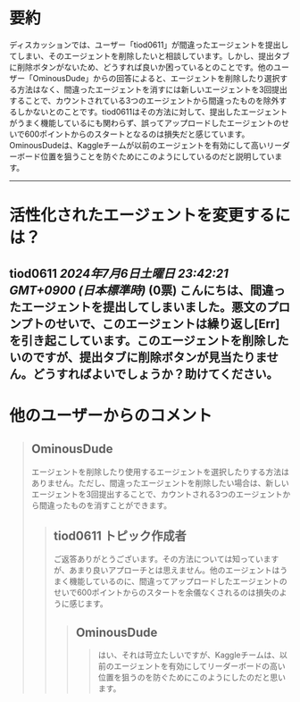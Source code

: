 # 要約 
ディスカッションでは、ユーザー「tiod0611」が間違ったエージェントを提出してしまい、そのエージェントを削除したいと相談しています。しかし、提出タブに削除ボタンがないため、どうすれば良いか困っているとのことです。他のユーザー「OminousDude」からの回答によると、エージェントを削除したり選択する方法はなく、間違ったエージェントを消すには新しいエージェントを3回提出することで、カウントされている3つのエージェントから間違ったものを除外するしかないとのことです。tiod0611はその方法に対して、提出したエージェントがうまく機能しているにも関わらず、誤ってアップロードしたエージェントのせいで600ポイントからのスタートとなるのは損失だと感じています。OminousDudeは、Kaggleチームが以前のエージェントを有効にして高いリーダーボード位置を狙うことを防ぐためにこのようにしているのだと説明しています。

---
# 活性化されたエージェントを変更するには？
**tiod0611** *2024年7月6日土曜日 23:42:21 GMT+0900 (日本標準時)* (0票)
こんにちは、間違ったエージェントを提出してしまいました。悪文のプロンプトのせいで、このエージェントは繰り返し[Err]を引き起こしています。このエージェントを削除したいのですが、提出タブに削除ボタンが見当たりません。どうすればよいでしょうか？助けてください。
---
 # 他のユーザーからのコメント
> ## OminousDude
> 
> エージェントを削除したり使用するエージェントを選択したりする方法はありません。ただし、間違ったエージェントを削除したい場合は、新しいエージェントを3回提出することで、カウントされる3つのエージェントから間違ったものを消すことができます。
> 
> > ## tiod0611 トピック作成者
> > 
> > ご返答ありがとうございます。その方法については知っていますが、あまり良いアプローチとは思えません。他のエージェントはうまく機能しているのに、間違ってアップロードしたエージェントのせいで600ポイントからのスタートを余儀なくされるのは損失のように感じます。
> > 
> > > ## OminousDude
> > > > はい、それは苛立たしいですが、Kaggleチームは、以前のエージェントを有効にしてリーダーボードの高い位置を狙うのを防ぐためにこのようにしたのだと思います。
> > > > >
